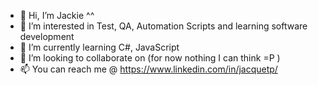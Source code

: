- 👋 Hi, I’m Jackie ^^ 
- 👀 I’m interested in Test, QA, Automation Scripts and learning software development
- 🌱 I’m currently learning C#, JavaScript
- 💞️ I’m looking to collaborate on (for now nothing I can think =P ) 
- 📫 You can reach me @  https://www.linkedin.com/in/jacquetp/

<!---
jacqueqa/jacqueqa is a ✨ special ✨ repository because its `README.md` (this file) appears on your GitHub profile.
You can click the Preview link to take a look at your changes.
--->
